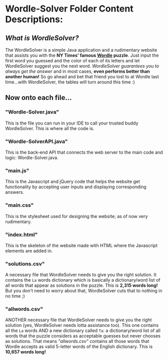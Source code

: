 # Wordle-Solver Folder Content Descriptions:


## _What is WordleSolver?_
The WordleSolver is a simple Java application and a rudimentary website that assists you with the **NY Times' famous [Wordle](https://www.nytimes.com/games/wordle/index.html) puzzle**. Just input the first word
you guessed and the color of each of its letters and let WordleSolver suggest you the next word. _WordleSolver guarantees you to always get the answer_ and in most cases, **even 
performs better than another human!** So go ahead and bet that friend you lost to at Wordle last time...with WordleSolver, the tables will turn around this time :)

## Now onto each file...

### "Wordle-Solver.java"
This is the file you can run in your IDE to call your trusted buddy WordleSolver. This is where all the code is.

### "Wordle-SolverAPI.java"
This is the back-end API that connects the web server to the main code and logic: Wordle-Solver.java.

### "main.js"
This is the Javascript and jQuery code that helps the website get functionality by accepting user inputs and displaying corresponding answers.

### "main.css"
This is the stylesheet used for designing the website; as of now very rudimentary.

### "index.html"
This is the skeleton of the website made with HTML where the Javascript elements are added in.

### "solutions.csv"
A necessary file that WordleSolver needs to give you the right solution. It contains the `La` words dictionary which is basically a dictionary/word list of all words that appear as 
solutions in the puzzle. This is **2,315 words long!** But you don't need to worry about that, WordleSolver cuts that to nothing in no time ;)

### "allwords.csv"
ANOTHER necessary file that WordleSolver needs to give you the right solution (yes, WordleSolver needs lotta assistance too). This one contains all the `La` words AND a new dictionary
called `Ta`: a dictionary/word list of all words that the puzzle considers as acceptable guesses but never chooses as solutions. That means _"allwords.csv"_ contains all those words that
Wordle accepts as valid 5-letter words of the English dictionary. This is **10,657 words long!**


